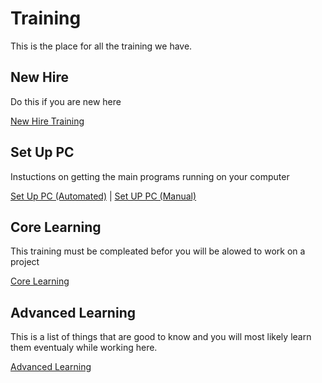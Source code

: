 # Training

This is the place for all the training we have.

## New Hire
Do this if you are new here

[New Hire Training](./newHireToDo.md)

## Set Up PC

Instuctions on getting the main programs running on your computer

[Set Up PC (Automated)](https://github.com/byuitechops/New-Compuer-Initializor) | [Set UP PC (Manual)](https://github.com/byuitechops/for-the-strength-of-developers/blob/master/newHireToDo.md#set-up-your-computer)

## Core Learning

This training must be compleated befor you will be alowed to work on a project

[Core Learning](link)


## Advanced Learning

This is a list of things that are good to know and you will most likely learn them eventualy while working here.

[Advanced Learning](link)

